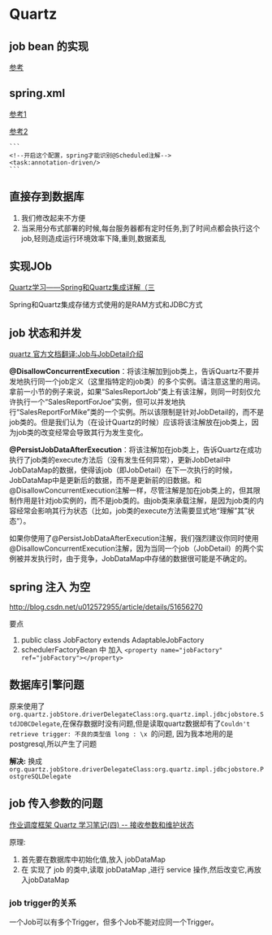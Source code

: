 # Quartz

## job bean 的实现

[参考](http://blog.csdn.net/x6582026/article/details/52947878)


## spring.xml

[参考1](http://blog.csdn.net/tanyongbing1988/article/details/45689987)

[参考2](https://www.cnblogs.com/liuchao102/p/6064819.html)

    ```
    <!--开启这个配置，spring才能识别@Scheduled注解-->
    <task:annotation-driven/>
    ```

## 直接存到数据库

1. 我们修改起来不方便
2. 当采用分布式部署的时候,每台服务器都有定时任务,到了时间点都会执行这个job,轻则造成运行环境效率下降,重则,数据紊乱

## 实现JOb

[Quartz学习——Spring和Quartz集成详解（三](http://blog.csdn.net/u010648555/article/details/54891264)

Spring和Quartz集成存储方式使用的是RAM方式和JDBC方式




## job 状态和并发

[quartz 官方文档翻译:Job与JobDetail介绍](http://ifeve.com/quartz-tutorial-job-jobdetail/)

**@DisallowConcurrentExecution**：将该注解加到job类上，告诉Quartz不要并发地执行同一个job定义（这里指特定的job类）的多个实例。请注意这里的用词。拿前一小节的例子来说，如果“SalesReportJob”类上有该注解，则同一时刻仅允许执行一个“SalesReportForJoe”实例，但可以并发地执行“SalesReportForMike”类的一个实例。所以该限制是针对JobDetail的，而不是job类的。但是我们认为（在设计Quartz的时候）应该将该注解放在job类上，因为job类的改变经常会导致其行为发生变化。

**@PersistJobDataAfterExecution**：将该注解加在job类上，告诉Quartz在成功执行了job类的execute方法后（没有发生任何异常），更新JobDetail中JobDataMap的数据，使得该job（即JobDetail）在下一次执行的时候，JobDataMap中是更新后的数据，而不是更新前的旧数据。和 @DisallowConcurrentExecution注解一样，尽管注解是加在job类上的，但其限制作用是针对job实例的，而不是job类的。由job类来承载注解，是因为job类的内容经常会影响其行为状态（比如，job类的execute方法需要显式地“理解”其”状态“）。

如果你使用了@PersistJobDataAfterExecution注解，我们强烈建议你同时使用@DisallowConcurrentExecution注解，因为当同一个job（JobDetail）的两个实例被并发执行时，由于竞争，JobDataMap中存储的数据很可能是不确定的。

## spring 注入 为空

http://blog.csdn.net/u012572955/article/details/51656270

要点
1. public class JobFactory extends AdaptableJobFactory
2. schedulerFactoryBean 中 加入 ```<property name="jobFactory" ref="jobFactory"></property>  ```


## 数据库引擎问题

原来使用了``` org.quartz.jobStore.driverDelegateClass:org.quartz.impl.jdbcjobstore.StdJDBCDelegate ```,在保存数据时没有问题,但是读取quartz数据却有了```Couldn't retrieve trigger: 不良的类型值 long : \x ```的问题, 因为我本地用的是postgresql,所以产生了问题

**解决:** 换成 ``` org.quartz.jobStore.driverDelegateClass:org.quartz.impl.jdbcjobstore.PostgreSQLDelegate ```

## job 传入参数的问题

[作业调度框架 Quartz 学习笔记(四) -- 接收参数和维护状态
](http://blog.csdn.net/lnara/article/details/8646155)

原理:

1. 首先要在数据库中初始化值,放入 jobDataMap
2. 在 实现了 job 的类中,读取 jobDataMap ,进行 service 操作,然后改变它,再放入jobDataMap

### job trigger的关系

一个Job可以有多个Trigger，但多个Job不能对应同一个Trigger。






